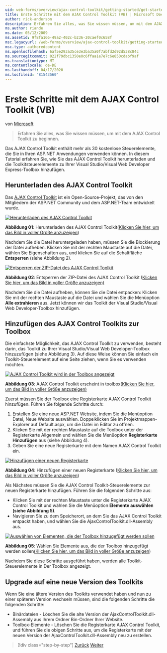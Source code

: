 ```yaml
---
uid: web-forms/overview/ajax-control-toolkit/getting-started/get-started-with-the-ajax-control-toolkit-vb
title: Erste Schritte mit dem AJAX Control Toolkit (VB) | Microsoft Docs
author: rick-anderson
description: Erfahren Sie alles, was Sie wissen müssen, um mit dem AJAX Control Toolkit zu beginnen.
ms.author: riande
ms.date: 05/12/2009
ms.assetid: 9f8fa166-49a2-402c-b236-20caef0c658f
msc.legacyurl: /web-forms/overview/ajax-control-toolkit/getting-started/get-started-with-the-ajax-control-toolkit-vb
msc.type: authoredcontent
ms.openlocfilehash: 6af5e293a35ce3e3ba35a0f7abfd2d92d538c84c
ms.sourcegitcommit: 022f79dbc1350e0c6ffaa1e7e7c6e850cdabf9af
ms.translationtype: MT
ms.contentlocale: de-DE
ms.lasthandoff: 04/17/2020
ms.locfileid: "81543560"
---
```

# <a name="get-started-with-the-ajax-control-toolkit-vb"></a>Erste Schritte mit dem AJAX Control Toolkit (VB)

von [Microsoft](https://github.com/microsoft)

> Erfahren Sie alles, was Sie wissen müssen, um mit dem AJAX Control Toolkit zu beginnen.

Das AJAX Control Toolkit enthält mehr als 30 kostenlose Steuerelemente, die Sie in Ihren ASP.NET Anwendungen verwenden können. In diesem Tutorial erfahren Sie, wie Sie das AJAX Control Toolkit herunterladen und die Toolkitsteuerelemente zu Ihrer Visual Studio/Visual Web Developer Express-Toolbox hinzufügen.

## <a name="downloading-the-ajax-control-toolkit"></a>Herunterladen des AJAX Control Toolkit

Das [AJAX Control Toolkit](http://devexpress.com/act) ist ein Open-Source-Projekt, das von den Mitgliedern der ASP.NET Community und dem ASP.NET-Team entwickelt wurde.

[![Herunterladen des AJAX Control Toolkit](get-started-with-the-ajax-control-toolkit-vb/_static/image1.jpg)](get-started-with-the-ajax-control-toolkit-vb/_static/image1.png)

**Abbildung 01**: Herunterladen des AJAX Control Toolkit([Klicken Sie hier, um das Bild in voller Größe anzuzeigen](get-started-with-the-ajax-control-toolkit-vb/_static/image2.png))

Nachdem Sie die Datei heruntergeladen haben, müssen Sie die Blockierung der Datei aufheben. Klicken Sie mit der rechten Maustaste auf die Datei, wählen Sie Eigenschaften aus, und klicken Sie auf die Schaltfläche **Entsperren** (siehe Abbildung 2).

[![Entsperren der ZIP-Datei des AJAX Control Toolkit](get-started-with-the-ajax-control-toolkit-vb/_static/image2.jpg)](get-started-with-the-ajax-control-toolkit-vb/_static/image3.png)

**Abbildung 02**: Entsperren der ZIP-Datei des AJAX Control Toolkit ([Klicken Sie hier, um das Bild in voller Größe anzuzeigen)](get-started-with-the-ajax-control-toolkit-vb/_static/image4.png)

Nachdem Sie die Datei aufheben, können Sie die Datei entpacken: Klicken Sie mit der rechten Maustaste auf die Datei und wählen Sie die Menüoption **Alle extrahieren** aus. Jetzt können wir das Toolkit der Visual Studio/Visual Web Developer-Toolbox hinzufügen.

## <a name="adding-the-ajax-control-toolkit-to-the-toolbox"></a>Hinzufügen des AJAX Control Toolkits zur Toolbox

Die einfachste Möglichkeit, das AJAX Control Toolkit zu verwenden, besteht darin, das Toolkit zu Ihrer Visual Studio/Visual Web Developer-Toolbox hinzuzufügen (siehe Abbildung 3). Auf diese Weise können Sie einfach ein Toolkit-Steuerelement auf eine Seite ziehen, wenn Sie es verwenden möchten.

[![AJAX Control Toolkit wird in der Toolbox angezeigt](get-started-with-the-ajax-control-toolkit-vb/_static/image3.jpg)](get-started-with-the-ajax-control-toolkit-vb/_static/image5.png)

**Abbildung 03**: AJAX Control Toolkit erscheint in toolbox([Klicken Sie hier, um das Bild in voller Größe anzuzeigen)](get-started-with-the-ajax-control-toolkit-vb/_static/image6.png)

Zuerst müssen Sie der Toolbox eine Registerkarte AJAX Control Toolkit hinzufügen. Führen Sie folgende Schritte durch:

1. Erstellen Sie eine neue ASP.NET Website, indem Sie die Menüoption Datei, Neue Website auswählen. Doppelklicken Sie im Projektmappen-Explorer auf Default.aspx, um die Datei im Editor zu öffnen.
2. Klicken Sie mit der rechten Maustaste auf die Toolbox unter der Registerkarte Allgemein und wählen Sie die Menüoption **Registerkarte Hinzufügen** aus (siehe Abbildung 4).
3. Geben Sie eine neue Registerkarte mit dem Namen AJAX Control Toolkit ein.

[![Hinzufügen einer neuen Registerkarte](get-started-with-the-ajax-control-toolkit-vb/_static/image4.jpg)](get-started-with-the-ajax-control-toolkit-vb/_static/image7.png)

**Abbildung 04**: Hinzufügen einer neuen Registerkarte ([Klicken Sie hier, um das Bild in voller Größe anzuzeigen](get-started-with-the-ajax-control-toolkit-vb/_static/image8.png))

Als Nächstes müssen Sie die AJAX Control Toolkit-Steuerelemente zur neuen Registerkarte hinzufügen. Führen Sie die folgenden Schritte aus:

- Klicken Sie mit der rechten Maustaste unter die Registerkarte AJAX Control Toolkit und wählen Sie die Menüoption **Elemente auswählen (siehe Abbildung 5)**.
- Navigieren Sie zu dem Speicherort, an dem Sie das AJAX Control Toolkit entpackt haben, und wählen Sie die AjaxControlToolkit.dll-Assembly aus.

[![Auswählen von Elementen, die der Toolbox hinzugefügt werden sollen](get-started-with-the-ajax-control-toolkit-vb/_static/image5.jpg)](get-started-with-the-ajax-control-toolkit-vb/_static/image9.png)

**Abbildung 05**: Wählen Sie Elemente aus, die der Toolbox hinzugefügt werden sollen[(Klicken Sie hier, um das Bild in voller Größe anzuzeigen](get-started-with-the-ajax-control-toolkit-vb/_static/image10.png))

Nachdem Sie diese Schritte ausgeführt haben, werden alle Toolkit-Steuerelemente in Der Toolbox angezeigt.

## <a name="upgrading-to-a-new-version-of-the-toolkit"></a>Upgrade auf eine neue Version des Toolkits

Wenn Sie eine ältere Version des Toolkits verwendet haben und nun zu einer späteren Version wechseln müssen, sind die folgenden Schritte die folgenden Schritte:

- Binärdateien - Löschen Sie die alte Version der AjaxControlToolkit.dll-Assembly aus Ihrem Ordner Bin-Ordner Ihrer Website.
- Toolbox-Elemente - Löschen Sie die Registerkarte AJAX Control Toolkit, und führen Sie die obigen Schritte aus, um die Registerkarte mit der neuen Version der AjaxControlToolkit.dll-Assembly neu zu erstellen.

> [!div class="step-by-step"]
> [Zurück](creating-a-custom-ajax-control-toolkit-control-extender-cs.md)
> [Weiter](using-ajax-control-toolkit-controls-and-control-extenders-vb.md)
